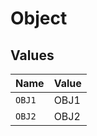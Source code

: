# Object


## Values

| Name   | Value  |
| ------ | ------ |
| `OBJ1` | OBJ1   |
| `OBJ2` | OBJ2   |